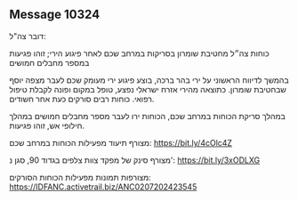 ## Message 10324

דובר צה"ל:

כוחות צה״ל מחטיבת שומרון בסריקות במרחב שכם לאחר פיגוע הירי; זוהו פגיעות במספר מחבלים חמושים 

בהמשך לדיווח הראשוני על ירי בהר ברכה, בוצע פיגוע ירי מעומק שכם לעבר מצפה יוסף שבחטיבת שומרון.
כתוצאה מהירי אזרח ישראלי נפצע, טופל במקום ופונה לקבלת טיפול רפואי.
כוחות רבים סורקים כעת אחר חשודים.

במהלך סריקת הכוחות במרחב שכם, הכוחות ירו לעבר מספר מחבלים חמושים במהלך חילופי אש, זוהו פגיעות.

מצורף תיעוד מפעילות הכוחות במרחב שכם: https://bit.ly/4cOlc4Z

מצורף סינק של מפקד צוות צלפים בגדוד 90, סגן נ': https://bit.ly/3xODLXG

מצורפות תמונות מפעילות הכוחות הסורקים: https://IDFANC.activetrail.biz/ANC0207202423545

